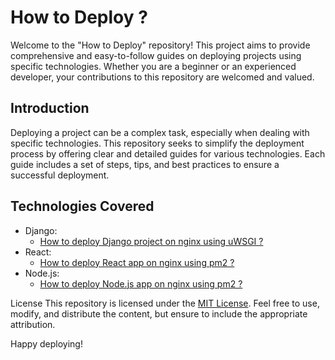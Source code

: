 # How to Deploy ?
Welcome to the "How to Deploy" repository! This project aims to provide comprehensive and easy-to-follow guides on deploying projects using specific technologies. Whether you are a beginner or an experienced developer, your contributions to this repository are welcomed and valued.

## Introduction
Deploying a project can be a complex task, especially when dealing with specific technologies. This repository seeks to simplify the deployment process by offering clear and detailed guides for various technologies. Each guide includes a set of steps, tips, and best practices to ensure a successful deployment.

## Technologies Covered
- Django:
    - [How to deploy Django project on nginx using uWSGI ?](https://github.com/kalculata/how-to-deploy/blob/main/django/on-nginx-using-uswgi.md)
- React:
    - [How to deploy React app on nginx using pm2 ?](https://github.com/kalculata/how-to-deploy/blob/main/react/on-nginx-using-pm2.md)
- Node.js:
    - [How to deploy Node.js app on nginx using pm2 ?](https://github.com/kalculata/how-to-deploy/blob/main/node/on-nginx-using-pm2.md)

License
This repository is licensed under the [MIT License](). Feel free to use, modify, and distribute the content, but ensure to include the appropriate attribution.

Happy deploying!
